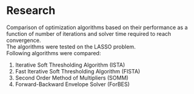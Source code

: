 # Research
Comparison of optimization algorithms based on their performance as a function of number of iterations and solver time required to reach convergence.\
The algorithms were tested on the LASSO problem.\
Following algorithms were compared:
1. Iterative Soft Thresholding Algorithm (ISTA)
2. Fast Iterative Soft Thresholding Algorithm (FISTA) 
3. Second Order Method of Multipliers (SOMM)
4. Forward-Backward Envelope Solver (ForBES)
